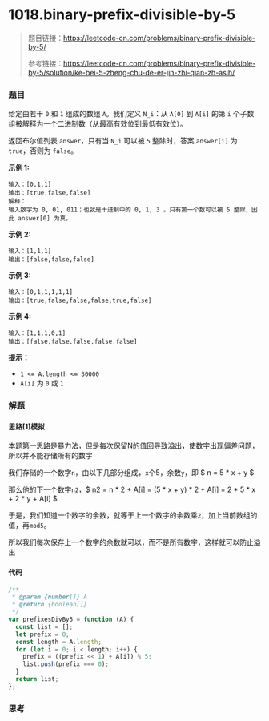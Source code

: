 # 1018.binary-prefix-divisible-by-5

> 题目链接：https://leetcode-cn.com/problems/binary-prefix-divisible-by-5/
>
> 参考链接：https://leetcode-cn.com/problems/binary-prefix-divisible-by-5/solution/ke-bei-5-zheng-chu-de-er-jin-zhi-qian-zh-asih/

### 题目

给定由若干 `0` 和 `1` 组成的数组 `A`。我们定义 `N_i`：从 `A[0]` 到 `A[i]` 的第 `i` 个子数组被解释为一个二进制数（从最高有效位到最低有效位）。

返回布尔值列表 `answer`，只有当 `N_i` 可以被 `5` 整除时，答案 `answer[i]` 为 `true`，否则为 `false`。

**示例 1:**

```
输入：[0,1,1]
输出：[true,false,false]
解释：
输入数字为 0, 01, 011；也就是十进制中的 0, 1, 3 。只有第一个数可以被 5 整除，因此 answer[0] 为真。
```

**示例 2:**

```
输入：[1,1,1]
输出：[false,false,false]
```

**示例 3:**

```
输入：[0,1,1,1,1,1]
输出：[true,false,false,false,true,false]
```

**示例 4:**

```
输入：[1,1,1,0,1]
输出：[false,false,false,false,false]
```

**提示：**

- `1 <= A.length <= 30000`
- `A[i]` 为 `0` 或 `1`



### 解题

#### 思路[1]模拟

本题第一思路是暴力法，但是每次保留N的值回导致溢出，使数字出现偏差问题，所以并不能存储所有的数字

我们存储的一个数字`n`，由以下几部分组成，`x`个5，余数`y`，即 $ n = 5 * x + y $

那么他的下一个数字`n2`，$ n2 = n * 2 + A[i] = (5 * x + y) * 2 + A[i] = 2 * 5 * x + 2 * y + A[i] $

于是，我们知道一个数字的余数，就等于上一个数字的余数乘`2`，加上当前数组的值，再`mod5`。

所以我们每次保存上一个数字的余数就可以，而不是所有数字，这样就可以防止溢出

#### 代码

```javascript
/**
 * @param {number[]} A
 * @return {boolean[]}
 */
var prefixesDivBy5 = function (A) {
  const list = [];
  let prefix = 0;
  const length = A.length;
  for (let i = 0; i < length; i++) {
    prefix = ((prefix << 1) + A[i]) % 5;
    list.push(prefix === 0);
  }
  return list;
};
```



### 思考

